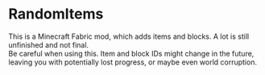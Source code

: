 # RandomItems
This is a Minecraft Fabric mod, which adds items and blocks. A lot is still unfinished and not final.<br>
Be careful when using this. Item and block IDs might change in the future, leaving you with potentially
lost progress, or maybe even world corruption.